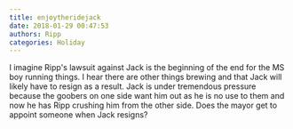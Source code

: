 ```yaml
---
title: enjoytheridejack
date: 2018-01-29 00:47:53
authors: Ripp
categories: Holiday
---
```


 I imagine Ripp's lawsuit against Jack is the beginning of the end for the MS boy running things. I hear there are other things brewing and that Jack will likely have to resign as a result. Jack is under tremendous pressure because the goobers on one side want him out as he is no use to them and now he has Ripp crushing him from the other side. Does the mayor get to appoint someone when Jack resigns?